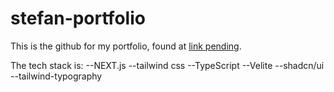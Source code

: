 # stefan-portfolio

This is the github for my portfolio, found at [link pending](https:/example.com).

The tech stack is:
--NEXT.js
--tailwind css
--TypeScript
--Velite
--shadcn/ui
--tailwind-typography
